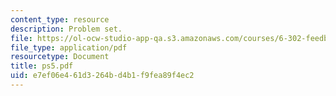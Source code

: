 ```yaml
---
content_type: resource
description: Problem set.
file: https://ol-ocw-studio-app-qa.s3.amazonaws.com/courses/6-302-feedback-systems-spring-2007/e7ef06e461d3264bd4b1f9fea89f4ec2_ps5.pdf
file_type: application/pdf
resourcetype: Document
title: ps5.pdf
uid: e7ef06e4-61d3-264b-d4b1-f9fea89f4ec2
---
```

